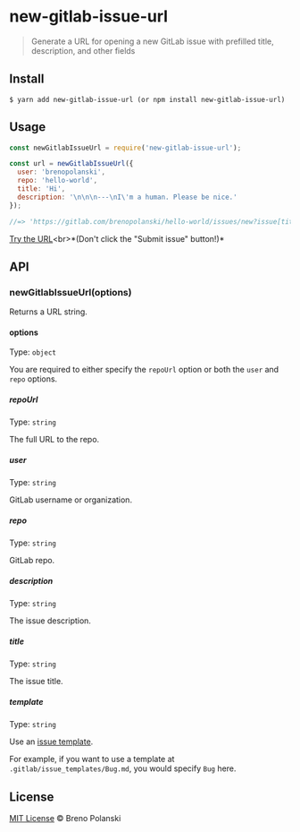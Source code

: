 # new-gitlab-issue-url

> Generate a URL for opening a new GitLab issue with prefilled title, description, and other fields

## Install

```
$ yarn add new-gitlab-issue-url (or npm install new-gitlab-issue-url)
```

## Usage

```js
const newGitlabIssueUrl = require('new-gitlab-issue-url');

const url = newGitlabIssueUrl({
  user: 'brenopolanski',
  repo: 'hello-world',
  title: 'Hi',
  description: '\n\n\n---\nI\'m a human. Please be nice.'
});

//=> 'https://gitlab.com/brenopolanski/hello-world/issues/new?issue[title]=Hi&issue[description]=%0A%0A%0A---%0AI%27m+a+human.+Please+be+nice.'
```

[Try the URL](https://gitlab.com/brenopolanski/hello-world/issues/new?issue[title]=Hi&issue[description]=%0A%0A%0A---%0AI%27m+a+human.+Please+be+nice.)<br>*(Don't click the "Submit issue" button!)*

## API

### newGitlabIssueUrl(options)

Returns a URL string.

#### options

Type: `object`

You are required to either specify the `repoUrl` option or both the `user` and `repo` options.

##### repoUrl

Type: `string`

The full URL to the repo.

##### user

Type: `string`

GitLab username or organization.

##### repo

Type: `string`

GitLab repo.

##### description

Type: `string`

The issue description.

##### title

Type: `string`

The issue title.

##### template

Type: `string`

Use an [issue template](https://gitlab.com/help/user/project/description_templates#description-templates).

For example, if you want to use a template at `.gitlab/issue_templates/Bug.md`, you would specify `Bug` here.

## License

[MIT License](https://brenopolanski.mit-license.org) © Breno Polanski
